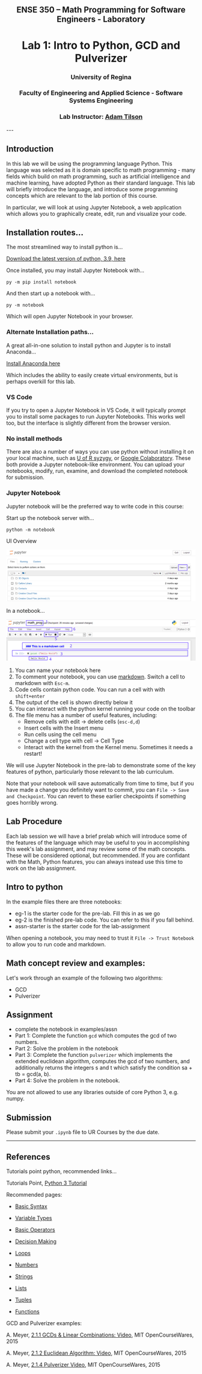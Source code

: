 <center>

## ENSE 350 – Math Programming for Software Engineers - Laboratory

# Lab 1: Intro to Python, GCD and Pulverizer

### University of Regina
### Faculty of Engineering and Applied Science - Software Systems Engineering

### Lab Instructor: [Adam Tilson](mailto:Adam.Tilson@uregina.ca)
</center>
---

## Introduction

In this lab we will be using the programming language Python. This language was selected as it is domain specific to math programming - many fields which build on math programming, such as artificial intelligence and machine learning, have adopted Python as their standard language. This lab will briefly introduce the language, and introduce some programming concepts which are relevant to the lab portion of this course. 

In particular, we will look at using Jupyter Notebook, a web application which allows you to graphically create, edit, run and visualize your code.

## Installation routes...

The most streamlined way to install python is...

[Download the latest version of python, 3.9, here](https://www.python.org/downloads/)

Once installed, you may install Jupyter Notebook with...

```
py -m pip install notebook
```

And then start up a notebook with...

```
py -m notebook
```

Which will open Jupyter Notebook in your browser.

### Alternate Installation paths...

A great all-in-one solution to install python and Jupyter is to install Anaconda...

[Install Anaconda here](https://www.anaconda.com/products/individual)

Which includes the ability to easily create virtual environments, but is perhaps overkill for this lab.

### VS Code

If you try to open a Jupyter Notebook in VS Code, it will typically prompt you to install some packages to run Jupyter Notebooks. This works well too, but the interface is slightly different from the browser version.

### No install methods

There are also a number of ways you can use python without installing it on your local machine, such as [U of R syzygy](https://uregina.syzygy.ca/), or [Google Colaboratory](https://colab.research.google.com/). These both provide a Jupyter notebook-like environment. You can upload your notebooks, modify, run, examine, and download the completed notebook for submission.

### Jupyter Notebook

Jupyter notebook will be the preferred way to write code in this course:

Start up the notebook server with...

```
python -m notebook
```

UI Overview

![jupyter launcher](res/jupyter.png "jupyter launcher")

In a notebook...

![jupyter in notebook](res/jupyter-in-notebook.png "jupyter in notebook")

1. You can name your notebook here
2. To comment your notebook, you can use [markdown](https://github.com/adam-p/markdown-here/wiki/Markdown-Cheatsheet). Switch a cell to markdown with `Esc-m`.
3. Code cells contain python code. You can run a cell with with `shift+enter`
4. The output of the cell is shown directly below it
5. You can interact with the python kernel running your code on the toolbar
6. The file menu has a number of useful features, including:
   - Remove cells with edit -> delete cells (`esc-d,d`)
   - Insert cells with the Insert menu
   - Run cells using the cell menu
   - Change a cell type with cell -> Cell Type
   - Interact with the kernel from the Kernel menu. Sometimes it needs a restart!

We will use Jupyter Notebook in the pre-lab to demonstrate some of the key features of python, particularly those relevant to the lab curriculum.

Note that your notebook will save automatically from time to time, but if you have made a change you definitely want to commit, you can `File -> Save and Checkpoint`. You can revert to these earlier checkpoints if something goes horribly wrong.

## Lab Procedure

Each lab session we will have a brief prelab which will introduce some of the features of the language which may be useful to you in accomplishing this week's lab assignment, and may review some of the math concepts. These will be considered optional, but recommended. If you are confidant with the Math, Python features, you can always instead use this time to work on the lab assignment.

## Intro to python

In the example files there are three notebooks:
- eg-1 is the starter code for the pre-lab. Fill this in as we go
- eg-2 is the finished pre-lab code. You can refer to this if you fall behind.
- assn-starter is the starter code for the lab-assignment

When opening a notebook, you may need to trust it `File -> Trust Notebook` to allow you to run code and markdown.

## Math concept review and examples:
Let's work through an example of the following two algorithms:
- GCD
- Pulverizer

## Assignment

- complete the notebook in examples/assn
- Part 1: Complete the function `gcd` which computes the gcd of two numbers.
- Part 2: Solve the problem in the notebook
- Part 3: Complete the function `pulverizer` which implements the extended euclidean algorithm, computes the gcd of two numbers, and additionally returns the integers s and t which satisfy the condition sa + tb = gcd(a, b).
- Part 4: Solve the problem in the notebook.

You are not allowed to use any libraries outside of core Python 3, e.g. numpy.

## Submission

Please submit your `.ipynb` file to UR Courses by the due date.

---

## References

Tutorials point python, recommended links...

Tutorials Point, [Python 3 Tutorial](https://www.tutorialspoint.com/python3/index.htm)

Recommended pages:

- [Basic Syntax](https://www.tutorialspoint.com/python3/python_basic_syntax.htm)

- [Variable Types](https://www.tutorialspoint.com/python3/python_variable_types.htm)

- [Basic Operators](https://www.tutorialspoint.com/python3/python_basic_operators.htm)

- [Decision Making](https://www.tutorialspoint.com/python3/python_decision_making.htm)

- [Loops](https://www.tutorialspoint.com/python3/python_loops.htm)

- [Numbers](https://www.tutorialspoint.com/python3/python_numbers.htm)

- [Strings](https://www.tutorialspoint.com/python3/python_strings.htm)

- [Lists](https://www.tutorialspoint.com/python3/python_lists.htm)

- [Tuples](https://www.tutorialspoint.com/python3/python_tuples.htm)

- [Functions](https://www.tutorialspoint.com/python3/python_functions.htm)

GCD and Pulverizer examples:

A. Meyer, [2.1.1 GCDs & Linear Combinations: Video](https://www.youtube.com/watch?v=et3FOZdI6pk&list=PLUl4u3cNGP60UlabZBeeqOuoLuj_KNphQ&index=35), MIT OpenCourseWares, 2015

A. Meyer, [2.1.2 Euclidean Algorithm: Video](https://www.youtube.com/watch?v=dW0f62lcCLE&list=PLUl4u3cNGP60UlabZBeeqOuoLuj_KNphQ&index=36), MIT OpenCourseWares, 2015

A. Meyer, [2.1.4 Pulverizer Video](https://www.youtube.com/watch?v=yzKPotFLfsc&list=PLUl4u3cNGP60UlabZBeeqOuoLuj_KNphQ&index=37), MIT OpenCourseWares, 2015